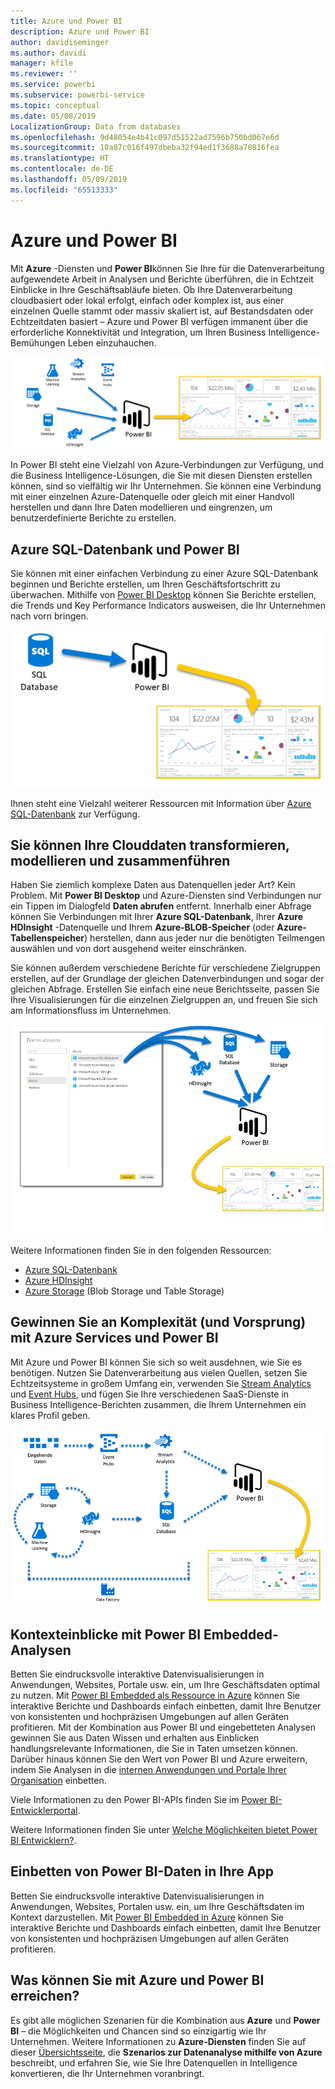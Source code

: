 ```yaml
---
title: Azure und Power BI
description: Azure und Power BI
author: davidiseminger
ms.author: davidi
manager: kfile
ms.reviewer: ''
ms.service: powerbi
ms.subservice: powerbi-service
ms.topic: conceptual
ms.date: 05/08/2019
LocalizationGroup: Data from databases
ms.openlocfilehash: 9d48054e4b41c097d51522ad7596b750bd067e6d
ms.sourcegitcommit: 10a87c016f497dbeba32f94ed1f3688a70816fea
ms.translationtype: HT
ms.contentlocale: de-DE
ms.lasthandoff: 05/09/2019
ms.locfileid: "65513333"
---
```

# <a name="azure-and-power-bi"></a>Azure und Power BI

Mit **Azure** -Diensten und **Power BI**können Sie Ihre für die Datenverarbeitung aufgewendete Arbeit in Analysen und Berichte überführen, die in Echtzeit Einblicke in Ihre Geschäftsabläufe bieten. Ob Ihre Datenverarbeitung cloudbasiert oder lokal erfolgt, einfach oder komplex ist, aus einer einzelnen Quelle stammt oder massiv skaliert ist, auf Bestandsdaten oder Echtzeitdaten basiert – Azure und Power BI verfügen immanent über die erforderliche Konnektivität und Integration, um Ihren Business Intelligence-Bemühungen Leben einzuhauchen.

![Azure](media/service-azure-and-power-bi/azure_1.png)

In Power BI steht eine Vielzahl von Azure-Verbindungen zur Verfügung, und die Business Intelligence-Lösungen, die Sie mit diesen Diensten erstellen können, sind so vielfältig wir Ihr Unternehmen. Sie können eine Verbindung mit einer einzelnen Azure-Datenquelle oder gleich mit einer Handvoll herstellen und dann Ihre Daten modellieren und eingrenzen, um benutzerdefinierte Berichte zu erstellen.

## <a name="azure-sql-database-and-power-bi"></a>Azure SQL-Datenbank und Power BI

Sie können mit einer einfachen Verbindung zu einer Azure SQL-Datenbank beginnen und Berichte erstellen, um Ihren Geschäftsfortschritt zu überwachen. Mithilfe von [Power BI Desktop](desktop-getting-started.md) können Sie Berichte erstellen, die Trends und Key Performance Indicators ausweisen, die Ihr Unternehmen nach vorn bringen.

![SQL nach Power BI](media/service-azure-and-power-bi/azure_2_sqltopbi.png)

Ihnen steht eine Vielzahl weiterer Ressourcen mit Information über [Azure SQL-Datenbank](http://azure.microsoft.com/services/sql-database/) zur Verfügung.

## <a name="transform-shape-and-merge-your-cloud-data"></a>Sie können Ihre Clouddaten transformieren, modellieren und zusammenführen

Haben Sie ziemlich komplexe Daten aus Datenquellen jeder Art? Kein Problem. Mit **Power BI Desktop** und Azure-Diensten sind Verbindungen nur ein Tippen im Dialogfeld **Daten abrufen** entfernt. Innerhalb einer Abfrage können Sie Verbindungen mit Ihrer **Azure SQL-Datenbank**, Ihrer **Azure HDInsight** -Datenquelle und Ihrem **Azure-BLOB-Speicher** (oder **Azure-Tabellenspeicher**) herstellen, dann aus jeder nur die benötigten Teilmengen auswählen und von dort ausgehend weiter einschränken.

Sie können außerdem verschiedene Berichte für verschiedene Zielgruppen erstellen, auf der Grundlage der gleichen Datenverbindungen und sogar der gleichen Abfrage. Erstellen Sie einfach eine neue Berichtsseite, passen Sie Ihre Visualisierungen für die einzelnen Zielgruppen an, und freuen Sie sich am Informationsfluss im Unternehmen.

![Mehrere Dienste nach Power BI](media/service-azure-and-power-bi/azure_3_multipletopbi.png)

Weitere Informationen finden Sie in den folgenden Ressourcen:

* [Azure SQL-Datenbank](http://azure.microsoft.com/services/sql-database/)
* [Azure HDInsight](http://azure.microsoft.com/services/hdinsight/)
* [Azure Storage](http://azure.microsoft.com/services/storage/) (Blob Storage und Table Storage)

## <a name="get-complex-and-ahead-using-azure-services-and-power-bi"></a>Gewinnen Sie an Komplexität (und Vorsprung) mit Azure Services und Power BI

Mit Azure und Power BI können Sie sich so weit ausdehnen, wie Sie es benötigen. Nutzen Sie Datenverarbeitung aus vielen Quellen, setzen Sie Echtzeitsysteme in großem Umfang ein, verwenden Sie [Stream Analytics](http://azure.microsoft.com/services/stream-analytics/) und [Event Hubs](http://azure.microsoft.com/services/event-hubs/), und fügen Sie Ihre verschiedenen SaaS-Dienste in Business Intelligence-Berichten zusammen, die Ihrem Unternehmen ein klares Profil geben.

![Azure – Komplexität](media/service-azure-and-power-bi/azure_4_complex.png)

## <a name="context-insights-with-power-bi-embedded-analytics"></a>Kontexteinblicke mit Power BI Embedded-Analysen

Betten Sie eindrucksvolle interaktive Datenvisualisierungen in Anwendungen, Websites, Portale usw. ein, um Ihre Geschäftsdaten optimal zu nutzen. Mit [Power BI Embedded als Ressource in Azure](https://azure.microsoft.com/services/power-bi-embedded/) können Sie interaktive Berichte und Dashboards einfach einbetten, damit Ihre Benutzer von konsistenten und hochpräzisen Umgebungen auf allen Geräten profitieren.  Mit der Kombination aus Power BI und eingebetteten Analysen gewinnen Sie aus Daten Wissen und erhalten aus Einblicken handlungsrelevante Informationen, die Sie in Taten umsetzen können.  Darüber hinaus können Sie den Wert von Power BI und Azure erweitern, indem Sie Analysen in die [internen Anwendungen und Portale Ihrer Organisation](https://powerbi.microsoft.com/developers/embedded-analytics/organization/) einbetten.

Viele Informationen zu den Power BI-APIs finden Sie im [Power BI-Entwicklerportal](http://dev.powerbi.com).

Weitere Informationen finden Sie unter [Welche Möglichkeiten bietet Power BI Entwicklern?](developer/what-can-you-do.md).

## <a name="embed-your-power-bi-data-within-your-app"></a>Einbetten von Power BI-Daten in Ihre App

Betten Sie eindrucksvolle interaktive Datenvisualisierungen in Anwendungen, Websites, Portalen usw. ein, um Ihre Geschäftsdaten im Kontext darzustellen. Mit [Power BI Embedded in Azure](https://azure.microsoft.com/services/power-bi-embedded/) können Sie interaktive Berichte und Dashboards einfach einbetten, damit Ihre Benutzer von konsistenten und hochpräzisen Umgebungen auf allen Geräten profitieren.

## <a name="what-could-you-do-with-azure-and-power-bi"></a>Was können Sie mit Azure und Power BI erreichen?

Es gibt alle möglichen Szenarien für die Kombination aus **Azure** und **Power BI** – die Möglichkeiten und Chancen sind so einzigartig wie Ihr Unternehmen. Weitere Informationen zu **Azure-Diensten** finden Sie auf dieser [Übersichtsseite](https://docs.microsoft.com/azure/machine-learning/team-data-science-process/plan-your-environment), die **Szenarios zur Datenanalyse mithilfe von Azure** beschreibt, und erfahren Sie, wie Sie Ihre Datenquellen in Intelligence konvertieren, die Ihr Unternehmen voranbringt.